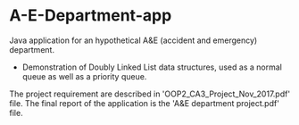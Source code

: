 # A-E-Department-app
Java application for an hypothetical A&amp;E (accident and emergency) department.
- Demonstration of Doubly Linked List data structures, used as a normal queue as well as a priority queue.

The project requirement are described in 'OOP2_CA3_Project_Nov_2017.pdf' file.
The final report of the application is the 'A&E department project.pdf' file.
